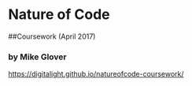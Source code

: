 # Nature of Code
##Coursework (April 2017)
### by Mike Glover

https://digitalight.github.io/natureofcode-coursework/
